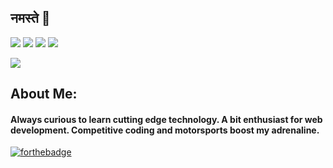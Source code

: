 ## नमस्ते 🙏
[![](https://img.shields.io/badge/LinkedIn-AbhisekOmkar-blue?logo=Linkedin&logoColor=blue&labelColor=black)](https://www.linkedin.com/in/abhisek-omkar-prasad-70937a173/)
[![](https://img.shields.io/badge/Gmail-abhisekprasad8@gmail.com-red?logo=Gmail&logoColor=Red&labelColor=black)](mailto:abhisekprasad8@gmail.com)
[![](https://img.shields.io/badge/Telegram-%Abhisek-blue?logo=Telegram&logoColor=blue&labelColor=black)](https://t.me/abhisekomkar)
[![](https://img.shields.io/badge/HackerRank-AbhisekOmkar-brightgreen?logo=HackerRank&logoColor=Green&labelColor=black)](https://www.hackerrank.com/abhisekprasad8)

![](https://github.com/ayushkumar-25/ayushkumar-25/blob/master/aboutMe.png)

## About Me:
#### Always curious to learn cutting edge technology. A bit enthusiast for web development. Competitive coding and motorsports boost my adrenaline. <br> 
<!-- [![HitCount](http://hits.dwyl.com/ayushkumar-25/ayushkumar-25/ayushkumar-25.svg)](http://hits.dwyl.com/ayushkumar-25/ayushkumar-25/ayushkumar-25) -->
<!-- ![visitors](https://visitor-badge.glitch.me/badge?page_id=ayushkumar-25.ayushkumar-25) --> 

[![forthebadge](https://forthebadge.com/images/badges/built-with-love.svg)](https://forthebadge.com)



<!-- ⭐️ From [@ayushkumar-25](https://github.com/ayushkumar-25) -->



<!-- TO make screenshot of your code, copy below link:  
https://carbon.now.sh/ -->



<!--
**ayushkumar-25/ayushkumar-25** is a ✨ _special_ ✨ repository because its `README.md` (this file) appears on your GitHub profile.

Here are some ideas to get you started:

- 🔭 I’m currently working on ...
- 🌱 I’m currently learning ...
- 👯 I’m looking to collaborate on ...
- 🤔 I’m looking for help with ...
- 💬 Ask me about ...
- 📫 How to reach me: ...
- 😄 Pronouns: ...
- ⚡ Fun fact: ...
-->


